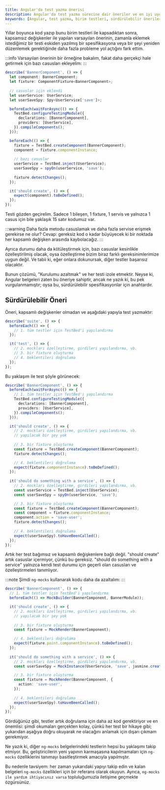 ```yaml
---
title: Angular'da test yazma önerisi
description: Angular'da test yazma sürecine dair öneriler ve en iyi uygulamalar. Testlerin nasıl daha sürdürülebilir ve yönetilebilir hale getirileceği üzerine kapsamlı bir kılavuz.
keywords: [Angular, test yazma, birim testleri, sürdürülebilir öneriler, ng-mocks, yazılım geliştirme]
---
```


Yıllar boyunca kod yazıp bunu birim testleri ile kapsadıktan sonra, kapsamsız değişkenler ile yapılan varsayılan önerinin, zamanla eklemek istediğimiz bir testi eskiden yazılmış bir spesifikasyona veya bir şeyi yeniden düzenlemek gerektiğinde daha fazla probleme yol açtığını fark ettim.

:::info
Varsayılan önerinin bir örneğine bakalım, fakat daha gerçekçi hale getirmek için bazı casusları ekleyelim:
:::

```ts
describe('BannerComponent', () => {
  let component: BannerComponent;
  let fixture: ComponentFixture<BannerComponent>;
  
  // casuslar için eklendi
  let userService: UserService;
  let userSaveSpy: Spy<UserService['save']>;

  beforeEach(waitForAsync(() => {
    TestBed.configureTestingModule({
      declarations: [BannerComponent],
      providers: [UserService],
    }).compileComponents();
  }));

  beforeEach(() => {
    fixture = TestBed.createComponent(BannerComponent);
    component = fixture.componentInstance;
    
    // bazı casuslar    
    userService = TestBed.inject(UserService);
    userSaveSpy = spyOn(userService, 'save');
    
    fixture.detectChanges();
  });

  it('should create', () => {
    expect(component).toBeDefined();
  });
});
```

Testi gözden geçirelim. Sadece 1 bileşen, 1 fixture, 1 servis ve yalnızca 1 casus için bile yaklaşık 15 satır kodumuz var.

:::warning
Daha fazla metodu casuslamak ve daha fazla servise erişmek gerekirse ne olur? Cevap: gereksiz kod o kadar büyüyecek ki bir noktada her kapsamlı değişken arasında kaybolacağız.
:::

Ayrıca durumu daha da kötüleştirmek için, bazı casuslar kesinlikle özelleştirilmiş olacak, oysa özelleştirme bizim biraz farklı gereksinimlerimize uygun değil. Ve tabii ki, eğer onlara dokunursak, diğer testler başarısız olacaktır.

Bunun çözümü, "Kurulumu azaltmak" ve her testi izole etmektir. Neyse ki, Angular belgeleri zaten bu öneriye sahiptir, ancak ne yazık ki, bu pek vurgulanmamıştır; oysa bu, sürdürülebilir spesifikasyonlar için anahtardır.

## Sürdürülebilir Öneri

Öneri, kapsamlı değişkenler olmadan ve aşağıdaki yapıyla test yazmaktır:

```ts
describe('suite', () => {
  beforeEach(() => {
    // 1. tüm testler için TestBed'i yapılandırma
  });

  it('test', () => {
    // 2. mockları özelleştirme, girdileri yapılandırma, vb.
    // 3. bir fixture oluşturma
    // 4. beklentileri doğrulama
  });
});
```

Bu yaklaşım ile test şöyle görünecek:

```ts
describe('BannerComponent', () => {
  beforeEach(waitForAsync(() => {
    // 1. tüm testler için TestBed'i yapılandırma
    TestBed.configureTestingModule({
      declarations: [BannerComponent],
      providers: [UserService],
    }).compileComponents();
  }));

  it('should create', () => {    
    // 2. mockları özelleştirme, girdileri yapılandırma, vb.
    // yapılacak bir şey yok
    
    // 3. bir fixture oluşturma
    const fixture = TestBed.createComponent(BannerComponent);
    fixture.detectChanges();

    // 4. beklentileri doğrulama
    expect(fixture.componentInstance).toBeDefined();
  });
  
  it('should do something with a service', () => {
    // 2. mockları özelleştirme, girdileri yapılandırma, vb.
    const userService = TestBed.inject(UserService);
    const userSaveSpy = spyOn(userService, 'save');

    // 3. bir fixture oluşturma
    const fixture = TestBed.createComponent(BannerComponent);
    const component = fixture.componentInstance;
    component.action = 'save-user';
    fixture.detectChanges();
    
    // 4. beklentileri doğrulama
    expect(userSaveSpy).toHaveBeenCalled();
  });
});
```

Artık her test bağımsız ve kapsamlı değişkenlere bağlı değil. "should create" artık casuslar içermiyor, çünkü bu gereksiz. "should do something with a service" yalnızca kendi test durumu için geçerli olan casusları ve özelleştirmeleri tanımlıyor.

:::note
Şimdi `ng-mocks` kullanarak kodu daha da azaltalım:
:::

```ts
describe('BannerComponent', () => {
  // 1. tüm testler için TestBed'i yapılandırma
  beforeEach(() => MockBuilder(BannerComponent, BannerModule));

  it('should create', () => {    
    // 2. mockları özelleştirme, girdileri yapılandırma, vb.
    // yapılacak bir şey yok
    
    // 3. bir fixture oluşturma
    const fixture = MockRender(BannerComponent);

    // 4. beklentileri doğrulama
    expect(fixture.point.componentInstance).toBeDefined();
  });
  
  it('should do something with a service', () => {
    // 2. mockları özelleştirme, girdileri yapılandırma, vb.
    const userSaveSpy = MockInstance(UserService, 'save', jasmine.createSpy());

    // 3. bir fixture oluşturma
    const fixture = MockRender(BannerComponent, {
      action: 'save-user',
    });
    
    // 4. beklentileri doğrulama
    expect(userSaveSpy).toHaveBeenCalled();
  });
});
```

Gördüğünüz gibi, testler artık doğrulama için daha az kod gerektiriyor ve en önemlisi: şimdi okumaları gerçekten kolay, çünkü her test bir hikaye gibi; yukarıdan aşağıya doğru okuyarak ne olacağını anlamak için dışarı çıkmam gerekmiyor.

Ne yazık ki, diğer `ng-mocks` belgelerindeki testlerin hepsi bu yaklaşımı takip etmiyor. Bu, geliştiricilerin yeni yapının karmaşasına kapılmamaları için `ng-mocks` özelliklerini tanımayı basitleştirmek amacıyla yapılmıştır.

Bu nedenle tavsiyem: her zaman yukarıdaki yapıyı takip edin ve kalan belgeleri `ng-mocks` özellikleri için bir referans olarak okuyun. Ayrıca, `ng-mocks ile yardım ihtiyacınız varsa` topluluğumuzla iletişime geçmekte özgürsünüz.